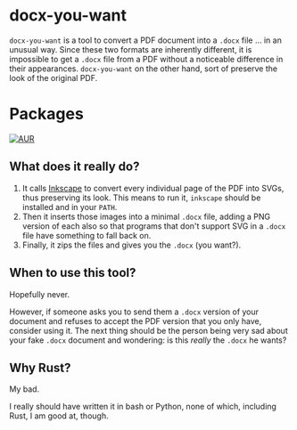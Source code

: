 # docx-you-want
`docx-you-want` is a tool to convert a PDF document into a `.docx` file ... in an unusual way.
Since these two formats are inherently different, it is impossible to get a `.docx` file from a PDF without a noticeable difference in their appearances.
`docx-you-want` on the other hand, sort of preserve the look of the original PDF.

# Packages
[![AUR](https://shields.io/aur/version/docx-you-want)](https://aur.archlinux.org/packages/docx-you-want/)

## What does it really do?
1. It calls [Inkscape](https://inkscape.org/) to convert every individual page of the PDF into SVGs, thus preserving its look.
   This means to run it, `inkscape` should be installed and in your `PATH`.
2. Then it inserts those images into a minimal `.docx` file, adding a PNG version of each also so that programs that don't support SVG in a `.docx` file have something to fall back on.
3. Finally, it zips the files and gives you the `.docx` (you want?).

## When to use this tool?
Hopefully never.

However, if someone asks you to send them a `.docx` version of your document and refuses to accept the PDF version that you only have, consider using it.
The next thing should be the person being very sad about your fake `.docx` document and wondering: is this *really* the `.docx` he wants?

## Why Rust?
My bad.

I really should have written it in bash or Python, none of which, including Rust, I am good at, though.
